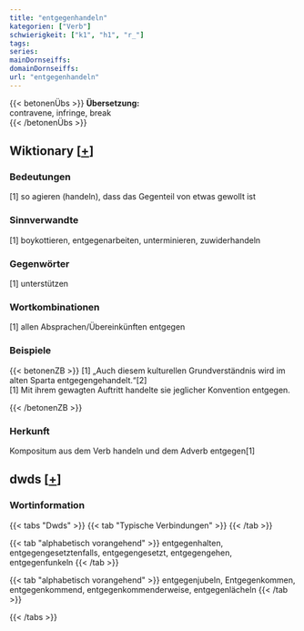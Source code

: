 ```yaml
---
title: "entgegenhandeln"
kategorien: ["Verb"]
schwierigkeit: ["k1", "h1", "r_"]
tags:
series:
mainDornseiffs:
domainDornseiffs:
url: "entgegenhandeln"
---
```


{{< betonenÜbs >}}
**Übersetzung:**  
contravene, infringe, break  
{{< /betonenÜbs >}}

## Wiktionary [[+](https://de.wiktionary.org/wiki/entgegenhandeln)]

### Bedeutungen
[1] so agieren (handeln), dass das Gegenteil von etwas gewollt ist  

### Sinnverwandte
[1] boykottieren, entgegenarbeiten, unterminieren, zuwiderhandeln  

### Gegenwörter
[1] unterstützen  

### Wortkombinationen
[1] allen Absprachen/Übereinkünften entgegen  

### Beispiele
{{< betonenZB >}}
[1] „Auch diesem kulturellen Grundverständnis wird im alten Sparta entgegengehandelt.“[2]  
[1] Mit ihrem gewagten Auftritt handelte sie jeglicher Konvention entgegen.  

{{< /betonenZB >}}
### Herkunft
Kompositum aus dem Verb handeln und dem Adverb entgegen[1]  



## dwds [[+](https://www.dwds.de/wb/entgegenhandeln)]

### Wortinformation
{{< tabs "Dwds" >}}
{{< tab "Typische Verbindungen" >}}
{{< /tab >}}

{{< tab "alphabetisch vorangehend" >}}
entgegenhalten, entgegengesetztenfalls, entgegengesetzt, entgegengehen, entgegenfunkeln
{{< /tab >}}

{{< tab "alphabetisch vorangehend" >}}
entgegenjubeln, Entgegenkommen, entgegenkommend, entgegenkommenderweise, entgegenlächeln
{{< /tab >}}

{{< /tabs >}}

